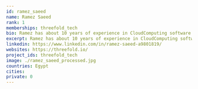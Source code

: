 ```yaml
---
id: ramez_saeed
name: Ramez Saeed
rank: 1
memberships: threefold_tech
bio: Ramez has about 10 years of experience in CloudComputing software. He joined Kristof and his team on 2008, Started in Q-layer, Amplidata, GiG and currently TFtech. Currently Ramez is working as a quality control and operations teamleader. Engineer fell in love with Threefold Threefold is the upcoming internet future, we are creating conscious futures together.
excerpt: Ramez has about 10 years of experience in CloudComputing software.
linkedin: https://www.linkedin.com/in/ramez-saeed-a9801819/
websites: https://threefold.io/
project_ids: threefold_tech
image: ./ramez_saeed_processed.jpg
countries: Egypt
cities:
private: 0
---
```

